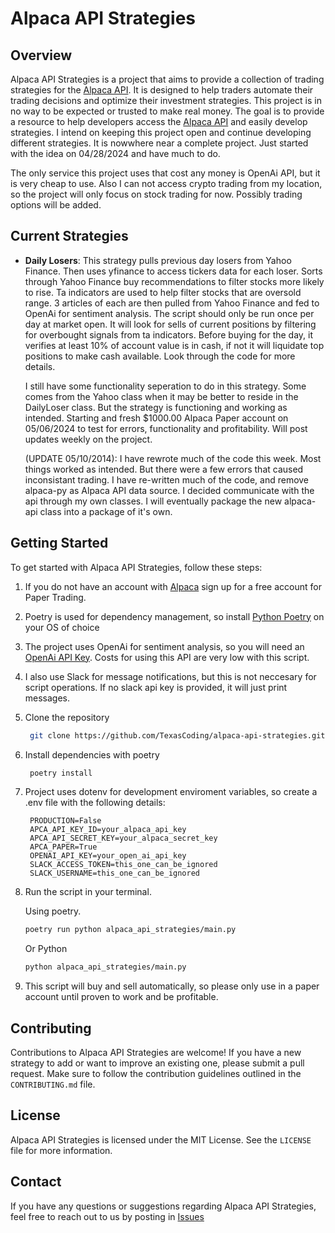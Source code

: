 # Alpaca API Strategies

## Overview
Alpaca API Strategies is a project that aims to provide a collection of trading strategies for the [Alpaca API](https://alpaca.markets/). It is designed to help traders automate their trading decisions and optimize their investment strategies. This project is in no way to be expected or trusted to make real money. The goal is to provide a resource to help developers access the [Alpaca API](https://alpaca.markets/) and easily develop strategies. I intend on keeping this project open and continue developing different strategies. It is nowwhere near a complete project. Just started with the idea on 04/28/2024 and have much to do.

The only service this project uses that cost any money is OpenAi API, but it is very cheap to use. Also I can not access crypto trading from my location, so the project will only focus on stock trading for now. Possibly trading options will be added.

## Current Strategies
- **Daily Losers**: This strategy pulls previous day losers from Yahoo Finance. Then uses yfinance to access tickers data for each loser. Sorts through Yahoo Finance buy recommendations to filter stocks more likely to rise. Ta indicators are used to help filter stocks that are oversold range. 3 articles of each are then pulled from Yahoo Finance and fed to OpenAi for sentiment analysis. The script should only be run once per day at market open. It will look for sells of current positions by filtering for overbought signals from ta indicators. Before buying for the day, it verifies at least 10% of account value is in cash, if not it will liquidate top positions to make cash available. Look through the code for more details.

    I still have some functionality seperation to do in this strategy. Some comes from the Yahoo class when it may be better to reside in the DailyLoser class. But the strategy is functioning and working as intended. Starting and fresh $1000.00 Alpaca Paper account on 05/06/2024 to test for errors, functionality and profitability. Will post updates weekly on the project.

    (UPDATE 05/10/2014): I have rewrote much of the code this week. Most things worked as intended. But there were a few errors that caused inconsistant trading. I have re-written much of the code, and remove alpaca-py as Alpaca API data source. I decided communicate with the api through my own classes. I will eventually package the new alpaca-api class into a package of it's own.

## Getting Started
To get started with Alpaca API Strategies, follow these steps:

1. If you do not have an account with [Alpaca](https://alpaca.markets/) sign up for a free account for Paper Trading.
2. Poetry is used for dependency management, so install [Python Poetry](https://python-poetry.org/) on your OS of choice
3. The project uses OpenAi for sentiment analysis, so you will need an [OpenAi API Key](https://platform.openai.com/). Costs for using this API are very low with this script.
4. I also use Slack for message notifications, but this is not neccesary for script operations. If no slack api key is provided, it will just print messages.
5. Clone the repository
   ```bash
    git clone https://github.com/TexasCoding/alpaca-api-strategies.git
   ```
6. Install dependencies with poetry
   ```bash
    poetry install
   ```
7. Project uses dotenv for development enviroment variables, so create a .env file with the following details:
   ```properties
    PRODUCTION=False
    APCA_API_KEY_ID=your_alpaca_api_key
    APCA_API_SECRET_KEY=your_alpaca_secret_key
    APCA_PAPER=True
    OPENAI_API_KEY=your_open_ai_api_key
    SLACK_ACCESS_TOKEN=this_one_can_be_ignored
    SLACK_USERNAME=this_one_can_be_ignored
   ```
8. Run the script in your terminal.
 
   Using poetry.
   ```bash
   poetry run python alpaca_api_strategies/main.py
   ```
   Or Python
   ```bash
   python alpaca_api_strategies/main.py
   ```
9. This script will buy and sell automatically, so please only use in a paper account until proven to work and be profitable.
   
## Contributing
Contributions to Alpaca API Strategies are welcome! If you have a new strategy to add or want to improve an existing one, please submit a pull request. Make sure to follow the contribution guidelines outlined in the `CONTRIBUTING.md` file.

## License
Alpaca API Strategies is licensed under the MIT License. See the `LICENSE` file for more information.

## Contact
If you have any questions or suggestions regarding Alpaca API Strategies, feel free to reach out to us by posting in [Issues](https://github.com/TexasCoding/alpaca-api-strategies/issues)
